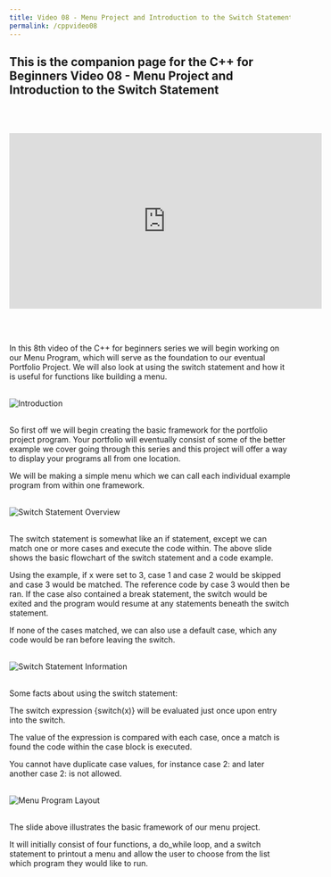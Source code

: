 ```yaml
---
title: Video 08 - Menu Project and Introduction to the Switch Statement
permalink: /cppvideo08
---
```


## This is the companion page for the C++ for Beginners Video 08 - Menu Project and Introduction to the Switch Statement
<br/>
<br/>
<p align="center">
<iframe width="560" height="315" src="https://www.youtube.com/embed/Bxp3TUkECyg" frameborder="0" allow="accelerometer; autoplay; encrypted-media; gyroscope; picture-in-picture" allowfullscreen></iframe>
</p>
<br/>
<br/>

In this 8th video of the C++ for beginners series we will begin working on our Menu Program, which will serve as the foundation to our eventual Portfolio Project. We will also look at using the switch statement and how it is useful for functions like building a menu.
<br/><br/>

![Introduction](images\videos\Cpp08\Lesson08_WhiteBoard_Intro.jpg)
<br/><br/>

So first off we will begin creating the basic framework for the portfolio project program. Your portfolio will eventually consist of some of the better example we cover going through this series and this project will offer a way to display your programs all from one location.

We will be making a simple menu which we can call each individual example program from within one framework.
<br/><br/>

![Switch Statement Overview](images\videos\Cpp08\Lesson08_WhiteBoard_02.jpg)
<br/><br/>

The switch statement is somewhat like an if statement, except we can match one or more cases and execute the code within. The above slide shows the basic flowchart of the switch statement and a code example.

Using the example, if x were set to 3, case 1 and case 2 would be skipped and case 3 would be matched. The reference code by case 3 would then be ran. If the case also contained a break statement, the switch would be exited and the program would resume at any statements beneath the switch statement.

If none of the cases matched, we can also use a default case, which any code would be ran before leaving the switch.
<br/><br/>

![Switch Statement Information](images\videos\Cpp08\Lesson08_WhiteBoard_03.jpg)
<br/><br/>

Some facts about using the switch statement:

The switch expression {switch(x)} will be evaluated just once upon entry into the switch.

The value of the expression is compared with each case, once a match is found the code within the case block is executed.

You cannot have duplicate case values, for instance case 2: and later another case 2: is not allowed.
<br/><br/>

![Menu Program Layout](images\videos\Cpp08\Lesson08_WhiteBoard_01.jpg)
<br/><br/>

The slide above illustrates the basic framework of our menu project.

It will initially consist of four functions, a do_while loop, and a switch statement to printout a menu and allow the user to choose from the list which program they would like to run.
